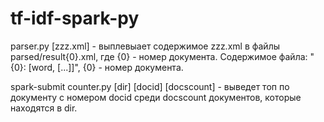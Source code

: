 # tf-idf-spark-py

parser.py [zzz.xml] - выплевыает содержимое zzz.xml в файлы parsed/result{0}.xml, где {0} - номер документа. Содержимое файла: "{0}: [word, [...]]", {0} - номер документа.

spark-submit counter.py [dir] [docid] [docscount] - выведет топ по документу с номером docid среди docscount документов, которые находятся в dir.
